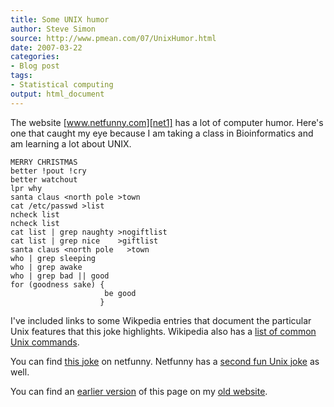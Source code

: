 ```yaml
---
title: Some UNIX humor
author: Steve Simon
source: http://www.pmean.com/07/UnixHumor.html
date: 2007-03-22
categories:
- Blog post
tags:
- Statistical computing
output: html_document
---
```


The website [www.netfunny.com][net1] has a lot of computer humor. Here's one that caught my eye because I am taking a class in Bioinformatics and am learning a lot about UNIX.

```{}
MERRY CHRISTMAS
better !pout !cry   
better watchout
lpr why
santa claus <north pole >town
cat /etc/passwd >list
ncheck list
ncheck list
cat list | grep naughty >nogiftlist
cat list | grep nice    >giftlist
santa claus <north pole   >town
who | grep sleeping
who | grep awake
who | grep bad || good
for (goodness sake) { 
                     be good
                    }
```

I've included links to some Wikpedia entries that document the particular Unix features that this joke highlights. Wikipedia also has a [list of common Unix commands][wik1]. 

You can find [this joke][net2] on netfunny. Netfunny has a [second fun Unix joke][net3] as well.

You can find an [earlier version][sim1] of this page on my [old website][sim2].

[sim1]: http://www.pmean.com/07/UnixHumor.html
[sim2]: http://www.pmean.com

[net1]: http://www.netfunny.com
[net2]: http://www.netfunny.com/rhf/jokes/88old/coming.html
[net3]: http://www.netfunny.com/rhf/jokes/92q3/unixalph.html

[wik1]: http://en.wikipedia.org/wiki/List_of_Unix_programs
